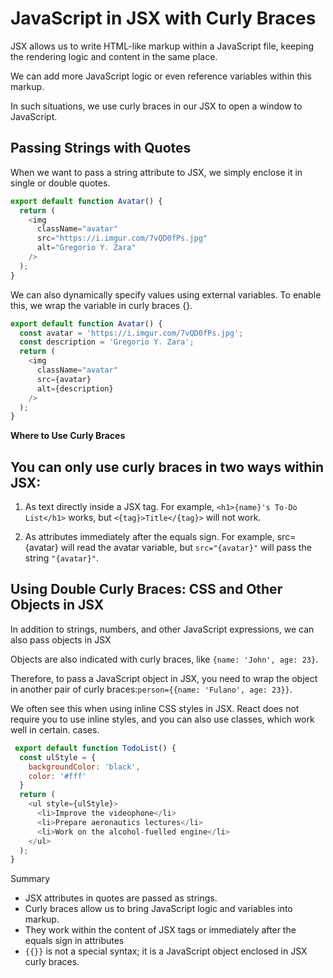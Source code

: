 # JavaScript in JSX with Curly Braces

JSX allows us to write HTML-like markup within a JavaScript file, keeping the rendering logic and content in the same place. 

We can add more JavaScript logic or even reference variables within this markup.

In such situations, we use curly braces in our JSX to open a window to JavaScript.

## Passing Strings with Quotes

When we want to pass a string attribute to JSX, we simply enclose it in single or double quotes.

```javascript
export default function Avatar() {
  return (
    <img
      className="avatar"
      src="https://i.imgur.com/7vQD0fPs.jpg"
      alt="Gregorio Y. Zara"
    />
  );
}
```

We can also dynamically specify values using external variables. To enable this, we wrap the variable in curly braces {}.

```javascript
export default function Avatar() {
  const avatar = 'https://i.imgur.com/7vQD0fPs.jpg';
  const description = 'Gregorio Y. Zara';
  return (
    <img
      className="avatar"
      src={avatar}
      alt={description}
    />
  );
}
```

**Where to Use Curly Braces**

## You can only use curly braces in two ways within JSX:
 1. As text directly inside a JSX tag. For example, `<h1>{name}'s To-Do List</h1>` works, but `<{tag}>Title</{tag}>` will not work.

 2. As attributes immediately after the equals sign. For example, src={avatar} will read the avatar variable, but `src="{avatar}"` will pass the string `"{avatar}"`.

 ## Using Double Curly Braces: CSS and Other Objects in JSX

In addition to strings, numbers, and other JavaScript expressions, we can also pass objects in JSX

 Objects are also indicated with curly braces, like `{name: 'John', age: 23}`.

 Therefore, to pass a JavaScript object in JSX, you need to wrap the object in another pair of curly braces:`person={{name: 'Fulano', age: 23}}`.

We often see this when using inline CSS styles in JSX. React does not require you to use inline styles, and you can also use classes, which work well in certain. cases.

```javascript
 export default function TodoList() {
  const ulStyle = {
    backgroundColor: 'black',
    color: '#fff'
  }
  return (
    <ul style={ulStyle}>
      <li>Improve the videophone</li>
      <li>Prepare aeronautics lectures</li>
      <li>Work on the alcohol-fuelled engine</li>
    </ul>
  );
}
```

Summary

- JSX attributes in quotes are passed as strings.
- Curly braces allow us to bring JavaScript logic and variables into markup.
- They work within the content of JSX tags or immediately after the equals sign in attributes
- `{{}}` is not a special syntax; it is a JavaScript object enclosed in JSX curly braces.



